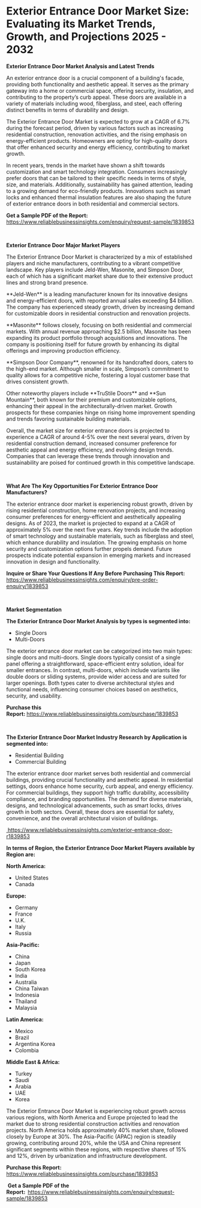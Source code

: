 <p><h1>Exterior Entrance Door Market Size: Evaluating its Market Trends, Growth, and Projections 2025 - 2032</h1></p><p><strong>Exterior Entrance Door Market Analysis and Latest Trends</strong></p>
<p><p>An exterior entrance door is a crucial component of a building's facade, providing both functionality and aesthetic appeal. It serves as the primary gateway into a home or commercial space, offering security, insulation, and contributing to the property’s curb appeal. These doors are available in a variety of materials including wood, fiberglass, and steel, each offering distinct benefits in terms of durability and design.</p><p>The Exterior Entrance Door Market is expected to grow at a CAGR of 6.7% during the forecast period, driven by various factors such as increasing residential construction, renovation activities, and the rising emphasis on energy-efficient products. Homeowners are opting for high-quality doors that offer enhanced security and energy efficiency, contributing to market growth. </p><p>In recent years, trends in the market have shown a shift towards customization and smart technology integration. Consumers increasingly prefer doors that can be tailored to their specific needs in terms of style, size, and materials. Additionally, sustainability has gained attention, leading to a growing demand for eco-friendly products. Innovations such as smart locks and enhanced thermal insulation features are also shaping the future of exterior entrance doors in both residential and commercial sectors.</p></p>
<p><strong>Get a Sample PDF of the Report:&nbsp;</strong> <a href="https://www.reliablebusinessinsights.com/enquiry/request-sample/1839853?utm_campaign=2295&utm_medium=2&utm_source=Github&utm_content=ia&utm_term=15042025&utm_id=exterior-entrance-door">https://www.reliablebusinessinsights.com/enquiry/request-sample/1839853</a></p>
<p>&nbsp;</p>
<p><strong>Exterior Entrance Door Major Market Players</strong></p>
<p><p>The Exterior Entrance Door Market is characterized by a mix of established players and niche manufacturers, contributing to a vibrant competitive landscape. Key players include Jeld-Wen, Masonite, and Simpson Door, each of which has a significant market share due to their extensive product lines and strong brand presence.</p><p>**Jeld-Wen** is a leading manufacturer known for its innovative designs and energy-efficient doors, with reported annual sales exceeding $4 billion. The company has experienced steady growth, driven by increasing demand for customizable doors in residential construction and renovation projects.</p><p>**Masonite** follows closely, focusing on both residential and commercial markets. With annual revenue approaching $2.5 billion, Masonite has been expanding its product portfolio through acquisitions and innovations. The company is positioning itself for future growth by enhancing its digital offerings and improving production efficiency.</p><p>**Simpson Door Company**, renowned for its handcrafted doors, caters to the high-end market. Although smaller in scale, Simpson’s commitment to quality allows for a competitive niche, fostering a loyal customer base that drives consistent growth.</p><p>Other noteworthy players include **TruStile Doors** and **Sun Mountain**, both known for their premium and customizable options, enhancing their appeal in the architecturally-driven market. Growth prospects for these companies hinge on rising home improvement spending and trends favoring sustainable building materials.</p><p>Overall, the market size for exterior entrance doors is projected to experience a CAGR of around 4-5% over the next several years, driven by residential construction demand, increased consumer preference for aesthetic appeal and energy efficiency, and evolving design trends. Companies that can leverage these trends through innovation and sustainability are poised for continued growth in this competitive landscape.</p></p>
<p>&nbsp;</p>
<p><strong>What Are The Key Opportunities For Exterior Entrance Door Manufacturers?</strong></p>
<p><p>The exterior entrance door market is experiencing robust growth, driven by rising residential construction, home renovation projects, and increasing consumer preferences for energy-efficient and aesthetically appealing designs. As of 2023, the market is projected to expand at a CAGR of approximately 5% over the next five years. Key trends include the adoption of smart technology and sustainable materials, such as fiberglass and steel, which enhance durability and insulation. The growing emphasis on home security and customization options further propels demand. Future prospects indicate potential expansion in emerging markets and increased innovation in design and functionality.</p></p>
<p><strong>Inquire or Share Your Questions If Any Before Purchasing This Report:</strong> <a href="https://www.reliablebusinessinsights.com/enquiry/pre-order-enquiry/1839853?utm_campaign=2295&utm_medium=2&utm_source=Github&utm_content=ia&utm_term=15042025&utm_id=exterior-entrance-door">https://www.reliablebusinessinsights.com/enquiry/pre-order-enquiry/1839853</a></p>
<p>&nbsp;</p>
<p><strong>Market Segmentation</strong></p>
<p><strong>The Exterior Entrance Door Market Analysis by types is segmented into:</strong></p>
<p><ul><li>Single Doors</li><li>Multi-Doors</li></ul></p>
<p><p>The exterior entrance door market can be categorized into two main types: single doors and multi-doors. Single doors typically consist of a single panel offering a straightforward, space-efficient entry solution, ideal for smaller entrances. In contrast, multi-doors, which include variants like double doors or sliding systems, provide wider access and are suited for larger openings. Both types cater to diverse architectural styles and functional needs, influencing consumer choices based on aesthetics, security, and usability.</p></p>
<p><strong>Purchase this Report:&nbsp;</strong><a href="https://www.reliablebusinessinsights.com/purchase/1839853?utm_campaign=2295&utm_medium=2&utm_source=Github&utm_content=ia&utm_term=15042025&utm_id=exterior-entrance-door">https://www.reliablebusinessinsights.com/purchase/1839853</a></p>
<p>&nbsp;</p>
<p><strong>The Exterior Entrance Door Market Industry Research by Application is segmented into:</strong></p>
<p><ul><li>Residential Building</li><li>Commercial Building</li></ul></p>
<p><p>The exterior entrance door market serves both residential and commercial buildings, providing crucial functionality and aesthetic appeal. In residential settings, doors enhance home security, curb appeal, and energy efficiency. For commercial buildings, they support high traffic durability, accessibility compliance, and branding opportunities. The demand for diverse materials, designs, and technological advancements, such as smart locks, drives growth in both sectors. Overall, these doors are essential for safety, convenience, and the overall architectural vision of buildings.</p></p>
<p><a href="https://www.reliablebusinessinsights.com/exterior-entrance-door-r1839853?utm_campaign=2295&utm_medium=2&utm_source=Github&utm_content=ia&utm_term=15042025&utm_id=exterior-entrance-door">&nbsp;https://www.reliablebusinessinsights.com/exterior-entrance-door-r1839853</a></p>
<p><strong>In terms of Region, the Exterior Entrance Door Market Players available by Region are:</strong></p>
<p>
    <p> <strong> North America: </strong>
        <ul>
            <li>United States</li>
            <li>Canada</li>
        </ul>
        </p> 
    <p> <strong> Europe: </strong>
        <ul>
            <li>Germany</li>
            <li>France</li>
            <li>U.K.</li>
            <li>Italy</li>
            <li>Russia</li>
        </ul>
        </p> 
    <p> <strong> Asia-Pacific: </strong>
        <ul>
            <li>China</li>
            <li>Japan</li>
            <li>South Korea</li>
            <li>India</li>
            <li>Australia</li>
            <li>China Taiwan</li>
            <li>Indonesia</li>
            <li>Thailand</li>
            <li>Malaysia</li>
        </ul>
        </p> 
    <p> <strong> Latin America: </strong>
        <ul>
            <li>Mexico</li>
            <li>Brazil</li>
            <li>Argentina Korea</li>
            <li>Colombia</li>
        </ul>
        </p> 
    <p> <strong> Middle East & Africa: </strong>
        <ul>
            <li>Turkey</li>
            <li>Saudi</li>
            <li>Arabia</li>
            <li>UAE</li>
            <li>Korea</li>
        </ul>
    </p>
    </p>
<p><p>The Exterior Entrance Door Market is experiencing robust growth across various regions, with North America and Europe projected to lead the market due to strong residential construction activities and renovation projects. North America holds approximately 40% market share, followed closely by Europe at 30%. The Asia-Pacific (APAC) region is steadily growing, contributing around 20%, while the USA and China represent significant segments within these regions, with respective shares of 15% and 12%, driven by urbanization and infrastructure development.</p></p>
<p><strong>Purchase this Report: </strong><a href="https://www.reliablebusinessinsights.com/purchase/1839853?utm_campaign=2295&utm_medium=2&utm_source=Github&utm_content=ia&utm_term=15042025&utm_id=exterior-entrance-door">https://www.reliablebusinessinsights.com/purchase/1839853</a></p>
<p>&nbsp;<strong>Get a Sample PDF of the Report:&nbsp;&nbsp;</strong><a href="https://www.reliablebusinessinsights.com/enquiry/request-sample/1839853?utm_campaign=2295&utm_medium=2&utm_source=Github&utm_content=ia&utm_term=15042025&utm_id=exterior-entrance-door">https://www.reliablebusinessinsights.com/enquiry/request-sample/1839853</a></p>
<p><strong></strong></p>
<p><p></p><p></p><p></p></p>